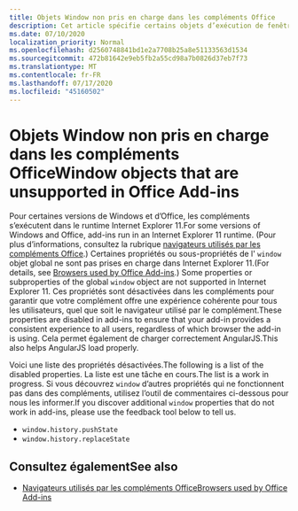 ```yaml
---
title: Objets Window non pris en charge dans les compléments Office
description: Cet article spécifie certains objets d’exécution de fenêtre qui ne fonctionnent pas dans les compléments Office.
ms.date: 07/10/2020
localization_priority: Normal
ms.openlocfilehash: d2560748841bd1e2a7708b25a8e51133563d1534
ms.sourcegitcommit: 472b81642e9eb5fb2a55cd98a7b0826d37eb7f73
ms.translationtype: MT
ms.contentlocale: fr-FR
ms.lasthandoff: 07/17/2020
ms.locfileid: "45160502"
---
```

# <a name="window-objects-that-are-unsupported-in-office-add-ins"></a><span data-ttu-id="b63d8-103">Objets Window non pris en charge dans les compléments Office</span><span class="sxs-lookup"><span data-stu-id="b63d8-103">Window objects that are unsupported in Office Add-ins</span></span>

<span data-ttu-id="b63d8-104">Pour certaines versions de Windows et d’Office, les compléments s’exécutent dans le runtime Internet Explorer 11.</span><span class="sxs-lookup"><span data-stu-id="b63d8-104">For some versions of Windows and Office, add-ins run in an Internet Explorer 11 runtime.</span></span> <span data-ttu-id="b63d8-105">(Pour plus d’informations, consultez la rubrique [navigateurs utilisés par les compléments Office](../concepts/browsers-used-by-office-web-add-ins.md).) Certaines propriétés ou sous-propriétés de l' `window` objet global ne sont pas prises en charge dans Internet Explorer 11.</span><span class="sxs-lookup"><span data-stu-id="b63d8-105">(For details, see [Browsers used by Office Add-ins](../concepts/browsers-used-by-office-web-add-ins.md).) Some properties or subproperties of the global `window` object are not supported in Internet Explorer 11.</span></span> <span data-ttu-id="b63d8-106">Ces propriétés sont désactivées dans les compléments pour garantir que votre complément offre une expérience cohérente pour tous les utilisateurs, quel que soit le navigateur utilisé par le complément.</span><span class="sxs-lookup"><span data-stu-id="b63d8-106">These properties are disabled in add-ins to ensure that your add-in provides a consistent experience to all users, regardless of which browser the add-in is using.</span></span> <span data-ttu-id="b63d8-107">Cela permet également de charger correctement AngularJS.</span><span class="sxs-lookup"><span data-stu-id="b63d8-107">This also helps AngularJS load properly.</span></span>

<span data-ttu-id="b63d8-108">Voici une liste des propriétés désactivées.</span><span class="sxs-lookup"><span data-stu-id="b63d8-108">The following is a list of the disabled properties.</span></span> <span data-ttu-id="b63d8-109">La liste est une tâche en cours.</span><span class="sxs-lookup"><span data-stu-id="b63d8-109">The list is a work in progress.</span></span> <span data-ttu-id="b63d8-110">Si vous découvrez `window` d’autres propriétés qui ne fonctionnent pas dans des compléments, utilisez l’outil de commentaires ci-dessous pour nous les informer.</span><span class="sxs-lookup"><span data-stu-id="b63d8-110">If you discover additional `window` properties that do not work in add-ins, please use the feedback tool below to tell us.</span></span>

- `window.history.pushState`
- `window.history.replaceState`

## <a name="see-also"></a><span data-ttu-id="b63d8-111">Consultez également</span><span class="sxs-lookup"><span data-stu-id="b63d8-111">See also</span></span>

- [<span data-ttu-id="b63d8-112">Navigateurs utilisés par les compléments Office</span><span class="sxs-lookup"><span data-stu-id="b63d8-112">Browsers used by Office Add-ins</span></span>](../concepts/browsers-used-by-office-web-add-ins.md)